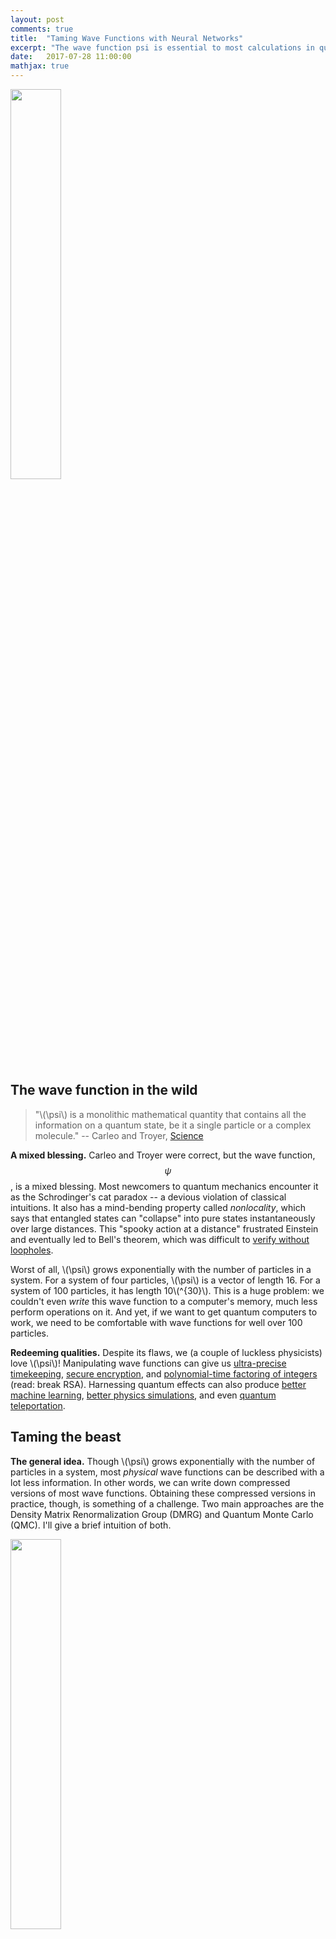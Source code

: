 ```yaml
---
layout: post
comments: true
title:  "Taming Wave Functions with Neural Networks"
excerpt: "The wave function psi is essential to most calculations in quantum mechanics, and yet it's a difficult beast to tame. Can neural networks help?"
date:   2017-07-28 11:00:00
mathjax: true
---
```



<div class="imgcap">
    <img src="/assets/quantum-nn/he-protec-psi.png" width="40%">
</div>

## The wave function in the wild

> "\\(\psi\\) is a monolithic mathematical quantity that contains all the information on a quantum state, be it a single particle or a complex molecule." -- Carleo and Troyer, [Science](http://science.sciencemag.org/content/355/6325/602.full)

**A mixed blessing.** Carleo and Troyer were correct, but the wave function, $$\psi$$, is a mixed blessing. Most newcomers to quantum mechanics encounter it as the Schrodinger's cat paradox -- a devious violation of classical intuitions. It also has a mind-bending property called _nonlocality_, which says that entangled states can "collapse" into pure states instantaneously over large distances. This "spooky action at a distance" frustrated Einstein and eventually led to Bell's theorem, which was difficult to [verify without loopholes](https://phys.org/news/2017-02-physicists-loophole-bell-inequality-year-old.html).

Worst of all, \\(\psi\\) grows exponentially with the number of particles in a system. For a system of four particles, \\(\psi\\) is a vector of length 16. For a system of 100 particles, it has length 10\\(^{30}\\). This is a huge problem: we couldn't even _write_ this wave function to a computer's memory, much less perform operations on it. And yet, if we want to get quantum computers to work, we need to be comfortable with wave functions for well over 100 particles.

**Redeeming qualities.** Despite its flaws, we (a couple of luckless physicists) love \\(\psi\\)! Manipulating wave functions can give us [ultra-precise timekeeping](https://www.nature.com/news/2010/100331/full/news.2010.163.html), [secure encryption](http://physicsworld.com/cws/article/news/2017/jul/11/quantum-satellites-demonstrate-teleportation-and-encryption), and [polynomial-time factoring of integers](https://quantumfrontiers.com/2013/03/17/post-quantum-cryptography/) (read: break RSA). Harnessing quantum effects can also produce [better machine learning](https://www.technologyreview.com/s/544421/googles-quantum-dream-machine/), [better physics simulations](https://phys.org/news/2013-10-feynman-wasnt-quantum-dynamics-ground.html), and even [quantum teleportation](https://quantumfrontiers.com/2012/09/17/how-to-build-a-teleportation-machine-teleportation-protocol/).

## Taming the beast

**The general idea.** Though \\(\psi\\) grows exponentially with the number of particles in a system, most _physical_ wave functions can be described with a lot less information. In other words, we can write down compressed versions of most wave functions. Obtaining these compressed versions in practice, though, is something of a challenge. Two main approaches are the Density Matrix Renormalization Group (DMRG) and Quantum Monte Carlo (QMC). I'll give a brief intuition of both.

<div class="imgcap">
    <img src="/assets/quantum-nn/bonsai.png" width="40%">
</div>

**DMRG: it's like a Bonsai tree.** Imagine we want to learn about trees, but studying a full-grown, 50-foot tall tree is too unwieldy. Any good physicist would tell you to solve a simpler problem: start with a seedling and prune its branches and roots so that it matures, but never grows more than a few feet high. Now it has all the important attributes of a regular tree: branches, leaves, and even a bunch of miniature rings in its trunk (one for each year) -- and it's very easy to study inside a laboratory. In this metaphor, the regular tree is the wave function, the Bonsai process is DMRG, and the Bonsai tree itself is a Matrix Product State (MPS).

This approach is great because it makes the wave function much more manageable while retaining its most important characteristics. The weakness of MPS is that it doesn't work for _all_ wave functions. For example, systems that interact in 2D and 3D require different techniques such as [Projected Entangled Pairs (PEPS)](https://arxiv.org/abs/0907.2796).

<div class="imgcap">
    <img src="/assets/quantum-nn/leaf.jpg" width="15%">
    <img src="/assets/quantum-nn/acorn.jpg" width="15%">
    <img src="/assets/quantum-nn/bark.jpg" width="15%">
</div>

**QMC: collect some specimens.** Another way to study the concept of a "tree" in a lab (bear with me on this improbable metaphor) would be to study a bunch of leaves, seeds, and bark samples from the tree. Obtaining these samples is much easier than obtaining the tree itself and it still gives us a pretty good idea of the tree's appearance, age, climate, and so forth. Most QMC algorithms do this. They take "specimens" of a wave function by using it to sample a distribution of pure states. Then, from the properties of these states (e.g. energy expectation values), they piece togethe a picture of the wave function as a whole.

This approach is effective because, unlike DMRG, it works for pretty much any quantum system. Its weakness (or perhaps strength?) is that it treats the wave function as a black box. This makes interpreting QMC results is difficult. We might ask, "how does flipping the spin of the third electron affect the total energy?" and QMC wouldn't have a great answer.

## Brains $$\gg$$ Brawn

<div class="imgcap_noborder">
    <img src="/assets/quantum-nn/nqs.jpg" width="40%">
    <div class="thecap" style="text-align:center">Figure 1. A schema of the Neural Quantum State (NQS) model introduced By Carleo and Troyer. The model has a Restricted Boltzman Machine (RBM) architecture -- increasing the number of units in the hidden layer increases accuracy.</div>
</div>

**NQS: smart Monte Carlo.** Some state spaces are far too large for even Monte Carlo to sample adequately. Extending our tree analogy, suppose we're studying a forest full of different species of trees. We want to study all the species, but one or two types of tree vastly outnumber the others. Randomly sampling branches, bark, etc. from the entire forest just isn't efficient. Somehow, we need to make our sampling process "smarter". Last year, Google DeepMind used a technique called deep reinforcement learning to do just that - and achieved great fame for defeating the world champion human player in Go.

In a recent [Science paper](http://science.sciencemag.org/content/355/6325/602.full), Carleo and Troyer used the same technique to approximate many-body wave functions with neural networks. Their called their approach "Neural Quantum States (NQS)". It worked really well, producing several state-of-the art results.

<div class="imgcap_noborder">
    <img src="/assets/quantum-nn/mps-learn-schema.png" width="100%">
    <div class="thecap" style="text-align:center">Figure 2: A schema of the neural network model I used to obtain MPS coefficients. The Hamiltonian I'm using is a Heisenberg Hamiltonain plus extra coupling terms (see <a href="https://github.com/greydanus/psi0nn/blob/master/static/greydanus-dartmouth-thesis.pdf">my thesis</a> for details.).</div>
</div>

**My thesis.** My undergraduate thesis, which I conducted under fearless [Professor James Whitfield](http://jdwhitfield.com/) of Dartmoth College, centered upon much the same idea. In fact, I had to abandon a fair bit of my initial work after reading the NQS paper. I then centered my research around using machine learning techniques to obtain MPS coefficients. Like Carleo and Troyer, I used neural networks to approximate \\(\psi\\). Unlike Carleo and Troyer, my model produced a set of MPS coefficients which had some physical meaning (MPS coefficients always correspond to a certain state and site, e.g. "spin up, electron number 3").

$$
  \label{eqn:mps-definition}
  \lvert \psi_{mps} \rangle=\sum_{s_1,\dots,s_N=1}^d Tr(A[1]^{s_1}, \dots A[N]^{s_N}) \lvert s_1, \dots s_N \rangle
$$

**A word about MPS.** I should quickly explain what, exactly, a Matrix Product State _is_. Check out the equation above, which is the definition of MPS. The idea is to multiply a set of matrices, $$A$$ together and take the trace of the result. Each $$A$$ matrix corresponds to a particular site, $$A[n]$$, (e.g. "electron 3") and a particular state, $$A^{s_i}$$ (e.g. "spin $$\frac{1}{2}$$"). Each of the values obtained from the trace operation becomes a single coefficient of $$\psi$$, corresponding to a particular state $$\lvert s_1, \dots s_N \rangle$$.

## Cool -- but does it work?

**Yes -- for small systems.** In my thesis, I considered a toy system of 4 spin-$$\frac{1}{2}$$ particles interacting via the Heisenberg Hamiltonian. Solving this system, even via exact diagonalization, is pretty trivial. That's why I chose it -- it was easy to observe all the moving parts. Sure enough, I my model was able to find the ground state energy of the system with arbitrary precision.

**Achievements.** Not only could my model obtain good estimates of quantum ground states, it recovered approximate Matrix Product State (MPS) coefficients automatically. Shown below, for example, is a visualization of my model's MPS coefficients for the [GHZ state](https://en.wikipedia.org/wiki/Greenberger%E2%80%93Horne%E2%80%93Zeilinger_state), compared to one taken from the [MPS literature](http://www2.mpq.mpg.de/Theorygroup/CIRAC/wiki/images/9/9f/Eckholt_Diplom.pdf).

<div class="imgcap_noborder">
    <img src="/assets/quantum-nn/ghz-literature.png" width="46%">
    <img src="/assets/quantum-nn/ghz-mps-learn.png" width="46%">
    <img src="/assets/quantum-nn/ghz-colorscale.png" width="7%">
    <div class="thecap" style="text-align:center">Visual comparison of a 4-site Matrix Product State for the GHZ state a) listed in the literature b) obtained from my neural network model.</div>
</div>

**Limitations.** The careful reader might point out that, according to Figure 2, I still have to write out the full wave function. In order to scale up my approach, I needed to solve the same problem without ever explicitly writing \\(\psi\\). There were two options:

* 
1. _Evaluate energy locally_: there's a formula in [this paper](http://www2.mpq.mpg.de/Theorygroup/CIRAC/wiki/images/9/9f/Eckholt_Diplom.pdf). I tried to implement it but, well, there's only so much a clueless undergrad can get to work.
2. _Train variationally_: This is what the NQS paper did, and the approach I'm currently working on. Results are decent, but the training itself has been pretty unstable so far.

I'm still working on this project, but it should be finished soon -- look out for a paper soon!

## Outside the ivory tower

<div class="imgcap_noborder">
    <img src="/assets/quantum-nn/qcomputer.jpg" width="40%">
    <div class="thecap" style="text-align:center">A quantum computer developed by Joint Quantum Institute, U. Maryland (photo taken from <a href="https://www.nature.com/news/quantum-computers-ready-to-leap-out-of-the-lab-in-2017-1.21239">this</a> Nature article).</div>
</div>

Quantum computing is a research field that's poised to take on [commercial relevance](https://www.nature.com/news/quantum-computers-ready-to-leap-out-of-the-lab-in-2017-1.21239). Taming the wave function is one of the big hurdles we need to clear before this can happen. Hopefully, my findings will have a small role to play in making this happen.

Thanks for reading. If you found this post interesting, I encourage you to check out my [personal research blog](http://greydanus.github.io/about.html) or get in touch with me directly (sam dot 17 at dartmouth dot edu).
